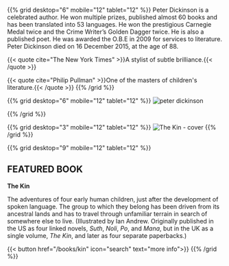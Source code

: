 <span></span>
{{% grid desktop="6" mobile="12" tablet="12" %}}
Peter Dickinson is a celebrated author. He won multiple prizes,
published almost 60 books and has been translated into 53 languages.
He won the prestigious Carnegie Medal twice and the Crime Writer’s
Golden Dagger twice. He is also a published poet. He was awarded the
O.B.E in 2009 for services to literature. Peter Dickinson died on 16
December 2015, at the age of 88.

{{< quote cite="The New York Times" >}}A stylist of subtle brilliance.{{< /quote >}}

{{< quote cite="Philip Pullman" >}}One of the masters of children's literature.{{< /quote >}}
{{% /grid %}}

{{% grid desktop="6" mobile="12" tablet="12" %}}
![peter dickinson](/images/peter.jpg)

{{% /grid %}}

{{% grid desktop="3" mobile="12" tablet="12" %}}
![The Kin - cover](/images/covers/kin-us-2015-open-road-1-thumbnail.jpg)
{{% /grid %}}

{{% grid desktop="9" mobile="12" tablet="12" %}}
## FEATURED BOOK

**The Kin**

The adventures of four early human children, just after the development of spoken language. The group to which they belong has been driven from its ancestral lands and has to travel through unfamiliar terrain in search of somewhere else to live. (Illustrated by Ian Andrew. Originally published in the US as four linked novels, *Suth*, *Noli*, *Po*, and *Mana*, but in the UK as a single volume, *The Kin*, and later as four separate paperbacks.)

 {{< button href="/books/kin" icon="search" text="more info">}}
{{% /grid %}}
